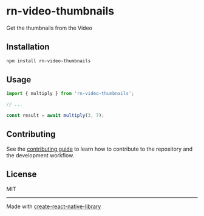# rn-video-thumbnails

Get the thumbnails from the Video

## Installation

```sh
npm install rn-video-thumbnails
```

## Usage

```js
import { multiply } from 'rn-video-thumbnails';

// ...

const result = await multiply(3, 7);
```

## Contributing

See the [contributing guide](CONTRIBUTING.md) to learn how to contribute to the repository and the development workflow.

## License

MIT

---

Made with [create-react-native-library](https://github.com/callstack/react-native-builder-bob)
